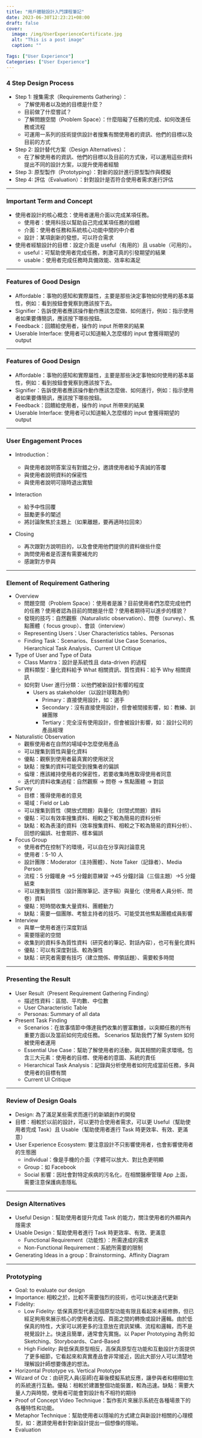 ```yaml
---
title: "用戶體驗設計入門課程筆記"
date: 2023-06-30T12:23:21+08:00
draft: false
cover:
  image: /img/UserExperienceCertificate.jpg
  alt: "This is a post image"
  caption: ""

Tags: ["User Experience"]
Categories: ["User Experience"]
---
```


### 4 Step Design Process

- Step 1: 搜集需求（Requirements Gathering）：
  - 了解使用者以及她的目標是什麼？
  - 目前做了什麼嘗試？
  - 了解問題空間（Problem Space）：什麼阻礙了任務的完成、如何改進任務或流程
  - 可運用一系列的技術提供設計者搜集有關使用者的資訊、他們的目標以及目前的方式
- Step 2: 設計替代方案（Design Alternatives）：
  - 在了解使用者的資訊、他們的目標以及目前的方式後，可以運用這些資料提出不同的設計方案，以提升使用者經驗
- Step 3: 原型製作（Prototyping）：對新的設計進行原型製作與模擬
- Step 4: 評估（Evaluation）：針對設計是否符合使用者需求進行評估

---

### Important Term and Concept

- 使用者設計的核心概念：使用者運用介面以完成某項任務。
  - 使用者：使用科技以幫助自己完成某項任務的個體
  - 介面：使用者任務和系統核心功能中間的中介者
  - 設計：某項創新的發想，可以符合需求
- 使用者經驗設計的目標：設定介面是 useful（有用的）且 usable（可用的）。
  - useful：可幫助使用者完成任務，刺激可真的引發期望的結果
  - usable：使用者完成任務時具備效能、效率和滿足

---

### Features of Good Design

- Affordable：事物的感知和實際屬性，主要是那些決定事物如何使用的基本屬性，例如：看到按鈕會覺察到應該按下去。
- Signifier：告訴使用者應該操作動作應該怎麼做、如何進行，例如：指示使用者如果要傳簡訊，應該按下哪些按鈕。
- Feedback：回饋給使用者，操作的 input 所帶來的結果
- Userable Interface: 使用者可以知道輸入怎麼樣的 input 會獲得期望的 output

---

### Features of Good Design

- Affordable：事物的感知和實際屬性，主要是那些決定事物如何使用的基本屬性，例如：看到按鈕會覺察到應該按下去。
- Signifier：告訴使用者應該操作動作應該怎麼做、如何進行，例如：指示使用者如果要傳簡訊，應該按下哪些按鈕。
- Feedback：回饋給使用者，操作的 input 所帶來的結果
- Userable Interface: 使用者可以知道輸入怎麼樣的 input 會獲得期望的 output

---

### User Engagement Proces

- Introduction：
  - 與使用者說明答案沒有對錯之分，邀請使用者給予真誠的答覆
  - 與使用者說明資料的保密性
  - 與使用者說明可隨時退出實驗
- Interaction
  - 給予中性回覆
  - 鼓勵更多的闡述
  - 將討論聚焦於主題上（如果離題，要再適時拉回來）
- Closing

  - 再次跟對方說明目的，以及會使用他們提供的資料做些什麼
  - 詢問使用者是否還有需要補充的
  - 感謝對方參與

---

### Element of Requirement Gathering

- Overview
  - 問題空間（Problem Space）：使用者是誰？目前使用者們怎麼完成他們的任務？使用者認為目前的問題是什麼？使用者期待可以進步的樣貌？
  - 發現的技巧：自然觀察（Naturalistic observation）、問卷（survey）、焦點團體（ focus group）、會談（interview）
  - Representing Users：User Characteristics tables、Personas
  - Finding Task：Scenarios、Essential Use Case Scenarios、 Hierarchical Task Analysis、Current UI Critique
- Type of User and Type of Data
  - Class Mantra：設計是系統性且 data-driven 的過程
  - 資料類型：量化資料給予 What 相關資訊、質性資料：給予 Why 相關資訊
  - 如何對 User 進行分類：以他們被新設計影響的程度
    - Users as stakeholder（以設計球鞋為例）
      - Primary：直接使用設計，如：選手
      - Secondary：沒有直接使用設計，但會被間接影響，如：教練、訓練團隊
      - Tertiary：完全沒有使用設計，但會被設計影響，如：設計公司的產品經理
- Naturalistic Observation
  - 觀察使用者在自然的場域中怎麼使用產品
  - 可以搜集到質性與量化資料
  - 優點：觀察到使用者最真實的使用狀況
  - 缺點：搜集的資料可能受到搜集者的偏誤
  - 倫理：應該維持使用者的保密性，若要收集時應取得使用者同意
  - 迭代的資料收集過程：自然觀察 → 問卷 → 焦點團體 → 對談
- Survey
  - 目標：獲得使用者的意見
  - 場域：Field or Lab
  - 可以搜集到質性（開放式問題）與量化（封閉式問題）資料
  - 優點：可以有效率搜集資料、相較之下較為簡易的資料分析
  - 缺點：較為表淺的資料（效率搜集資料、相較之下較為簡易的資料分析）、回想的偏誤、社會期許、樣本偏誤
- Focus Group
  - 使用者們在控制下的環境，可以自在分享與討論意見
  - 使用者：5-10 人
  - 設計團隊：Moderator（主持團體）、Note Taker（記錄者）、Media Person
  - 流程：5 分鐘暖身 →5 分鐘創意練習 →45 分鐘討論（三個主題）→5 分鐘結束
  - 可以搜集到質性（設計團隊筆記、逐字稿）與量化（使用者人員分析、問卷）資料
  - 優點：短時間收集大量資料、團體動力
  - 缺點：需要一個團隊、考驗主持者的技巧、可能受其他焦點團體成員影響
- Interview
  - 與單一使用者進行深度對話
  - 需要隱密的空間
  - 收集到的資料多為質性資料（研究者的筆記、對話內容），也可有量化資料
  - 優點：可以有深度對話、較為彈性
  - 缺點：研究者需要有技巧（建立關係、帶領話題）、需要較多時間

---

### Presenting the Result

- User Result（Present Requirement Gathering Finding）
  - 描述性資料：區間、平均數、中位數
  - User Characteristic Table
  - Personas: Summary of all data
- Present Task Finding
  - Scenarios：在故事情節中傳達我們收集的豐富數據，以突顯任務的所有重要方面以及當前如何完成任務。 Scenarios 幫助我們了解 System 如何被使用者運用
  - Essential Use Case：幫助了解使用者的活動，與其相關的需求環境。包含三大元素：使用者的目標、使用者的意圖、系統的責任
  - Hierarchical Task Analysis：記錄與分析使用者如何完成當前任務，多與使用者的目標有關
  - Current UI Critique

---

### Review of Design Goals

- Design: 為了滿足某些需求而進行的新穎創作的開發
- 目標：相較於以前的設計，可以更符合使用者需求，可以更 Useful（幫助使用者完成 Task）且 Usable（幫助使用者進行 Task 時更效率、有效、更滿意）
- User Experience Ecosystem: 要注意設計不只影響使用者，也會影響使用者的生態圈
  - individual：像是手機的介面（字體可以放大、對比色更明顯
  - Group：如 Facebook
  - Social 影響：因社會對特定疾病的污名化，在相關醫療管理 App 上面，需要注意保護病患隱私

---

### Design Alternatives

- Useful Design：幫助使用者提升完成 Task 的能力，關注使用者的外顯與內隱需求
- Usable Design：幫助使用者進行 Task 時更效率、有效、更滿意
  - Functional Requirement（功能性）：所需達成的需求
  - Non-Functional Requirement：系統所需要的限制
- Generating Ideas in a group：Brainstorming、Affinity Diagram

---

### Prototyping

- Goal: to evaluate our design
- Importance: 相較之於，比較不需要強烈的技術，也可以快速迭代更新
- Fidelity:
  - Low Fidelity: 低保真原型代表這個原型功能有限且看起來未經修飾，但已經足夠用來展示核心的使用者流程、頁面之間的轉換或設計邏輯。由於低保真的特性，大家可以將更多的注意放在資訊架構、流程和邏輯，而不是視覺設計上。快速且簡單，通常會先實施。以 Paper Prototyping 為例:如 Sketching、Storyboards、Card-Based
  - High Fidelity: 與低保真原型相反，高保真原型在功能和互動設計方面提供了更多細節，它看起來和真實產品會非常接近，因此大部分人可以清楚地理解設計師想要傳達的想法。
- Horizontal Prototype vs. Vertical Prototype
- Wizard of Oz：由研究人員(巫師)在幕後模擬系統反應，讓參與者和栩栩如生的系統進行互動。優點：相較於建置整個功能裝置，較為迅速。缺點：需要大量人力與時間，使用者可能會對設計有不相符的期待
- Proof of Concept Video Technique：製作影片來展示系統在各種場景下的各種特性和功能。
- Metaphor Technique：幫助使用者以隱喻的方式建立與新設計相關的心理模型，如：邀請使用者針對新設計提出一個想像的隱喻。
- Evaluation
